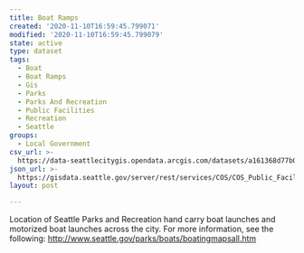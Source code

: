 ```yaml
---
title: Boat Ramps
created: '2020-11-10T16:59:45.799071'
modified: '2020-11-10T16:59:45.799079'
state: active
type: dataset
tags:
  - Boat
  - Boat Ramps
  - Gis
  - Parks
  - Parks And Recreation
  - Public Facilities
  - Recreation
  - Seattle
groups:
  - Local Government
csv_url: >-
  https://data-seattlecitygis.opendata.arcgis.com/datasets/a161368d77b048bfb98f85b5e47f9a60_0.csv?outSR=%7B%22latestWkid%22%3A2926%2C%22wkid%22%3A2926%7D
json_url: >-
  https://gisdata.seattle.gov/server/rest/services/COS/COS_Public_Facilities_and_Safety/MapServer/0
layout: post

---
```

Location of Seattle Parks and Recreation hand carry boat launches and motorized boat launches across the city.   For more information, see the following:  http://www.seattle.gov/parks/boats/boatingmapsall.htm
